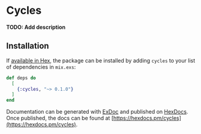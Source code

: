 # Cycles

**TODO: Add description**

## Installation

If [available in Hex](https://hex.pm/docs/publish), the package can be installed
by adding `cycles` to your list of dependencies in `mix.exs`:

```elixir
def deps do
  [
    {:cycles, "~> 0.1.0"}
  ]
end
```

Documentation can be generated with [ExDoc](https://github.com/elixir-lang/ex_doc)
and published on [HexDocs](https://hexdocs.pm). Once published, the docs can
be found at [https://hexdocs.pm/cycles](https://hexdocs.pm/cycles).

